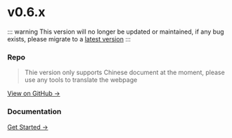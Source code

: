 # v0.6.x


::: warning
This version will no longer be updated or maintained, if any bug exists, please migrate to a [latest version](../)
:::

### Repo

> Thie version only supports Chinese document at the moment, please use any tools to translate the webpage

[View on GitHub →](https://github.com/JasonXuDeveloper/JEngine/tree/0.6.x)



### Documentation

[Get Started →](./startup/)